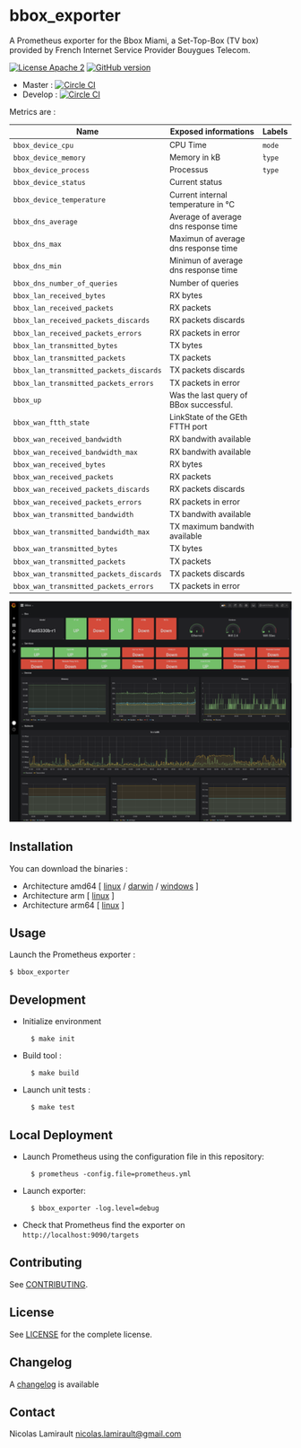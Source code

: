 # bbox_exporter

A Prometheus exporter for the Bbox Miami, a Set-Top-Box (TV box) provided by French Internet Service Provider Bouygues Telecom.

[![License Apache 2][badge-license]](LICENSE)
[![GitHub version](https://badge.fury.io/gh/nlamirault%2Fbbox_exporter.svg)](https://badge.fury.io/gh/nlamirault%2Fbbox_exporter)

* Master : [![Circle CI](https://circleci.com/gh/nlamirault/bbox_exporter/tree/master.svg?style=svg)](https://circleci.com/gh/nlamirault/bbox_exporter/tree/master)
* Develop : [![Circle CI](https://circleci.com/gh/nlamirault/bbox_exporter/tree/develop.svg?style=svg)](https://circleci.com/gh/nlamirault/bbox_exporter/tree/develop)


Metrics are :

| Name                                               | Exposed informations                                  | Labels               |
| -------------------------------------------------- | ------------------------------------------------------| ---------------------|
| `bbox_device_cpu`                                  | CPU Time                                              | `mode`               |
| `bbox_device_memory`                               | Memory in kB                                          | ̀`type`               |
| `bbox_device_process`                              | Processus                                             | `type`               |
| `bbox_device_status`                               | Current status                                        |
| `bbox_device_temperature`                          | Current internal temperature in °C                    |
| `bbox_dns_average`                                 | Average of average dns response time                  |
| `bbox_dns_max`                                     | Maximun of average dns response time                  |
| `bbox_dns_min`                                     | Minimun of average dns response time                  |
| `bbox_dns_number_of_queries`                       | Number of queries                                     |
| `bbox_lan_received_bytes`                          | RX bytes                                              |
| `bbox_lan_received_packets`                        | RX packets                                            |
| `bbox_lan_received_packets_discards`               | RX packets discards                                   |
| `bbox_lan_received_packets_errors`                 | RX packets in error                                   |
| `bbox_lan_transmitted_bytes`                       | TX bytes                                              |
| `bbox_lan_transmitted_packets`                     | TX packets                                            |
| `bbox_lan_transmitted_packets_discards`            | TX packets discards                                   |
| `bbox_lan_transmitted_packets_errors`              | TX packets in error                                   |
| `bbox_up`                                          | Was the last query of BBox successful.                |
| `bbox_wan_ftth_state`                              | LinkState of the GEth FTTH port                       |
| `bbox_wan_received_bandwidth`                      | RX bandwith available                                 |
| `bbox_wan_received_bandwidth_max`                  | RX bandwith available                                 |
| `bbox_wan_received_bytes`                          | RX bytes                                              |
| `bbox_wan_received_packets`                        | RX packets                                            |
| `bbox_wan_received_packets_discards`               | RX packets discards                                   |
| `bbox_wan_received_packets_errors`                 | RX packets in error                                   |
| `bbox_wan_transmitted_bandwidth`                   | TX bandwith available                                 |
| `bbox_wan_transmitted_bandwidth_max`               | TX maximum bandwith available                         |
| `bbox_wan_transmitted_bytes`                       | TX bytes                                              |
| `bbox_wan_transmitted_packets`                     | TX packets                                            |
| `bbox_wan_transmitted_packets_discards`            | TX packets discards                                   |
| `bbox_wan_transmitted_packets_errors`              | TX packets in error                                   |


![Dashboard](dashboard.png)


## Installation

You can download the binaries :

* Architecture amd64 [ [linux](https://bintray.com/artifact/download/nlamirault/oss/bbox_exporter-0.1.0_linux_amd64) / [darwin](https://bintray.com/artifact/download/nlamirault/oss/bbox_exporter-0.1.0_darwin_amd64) / [windows](https://bintray.com/artifact/download/nlamirault/oss/bbox_exporter-0.1.0_windows_amd64.exe) ]
* Architecture arm [ [linux](https://bintray.com/artifact/download/nlamirault/oss/bbox_exporter-0.1.0_linux_arm) ]
* Architecture arm64 [ [linux](https://bintray.com/artifact/download/nlamirault/oss/bbox_exporter-0.1.0_linux_arm) ]


## Usage

Launch the Prometheus exporter :

    $ bbox_exporter

## Development

* Initialize environment

        $ make init

* Build tool :

        $ make build

* Launch unit tests :

        $ make test


## Local Deployment

* Launch Prometheus using the configuration file in this repository:

        $ prometheus -config.file=prometheus.yml

* Launch exporter:

        $ bbox_exporter -log.level=debug

* Check that Prometheus find the exporter on `http://localhost:9090/targets`


## Contributing

See [CONTRIBUTING](CONTRIBUTING.md).


## License

See [LICENSE](LICENSE) for the complete license.


## Changelog

A [changelog](ChangeLog.md) is available


## Contact

Nicolas Lamirault <nicolas.lamirault@gmail.com>

[badge-license]: https://img.shields.io/badge/license-Apache2-green.svg?style=flat
